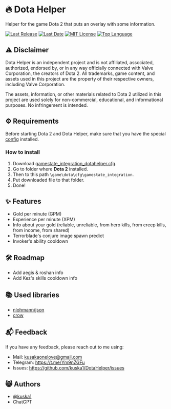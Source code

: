 # 🔥 Dota Helper

Helper for the game Dota 2 that puts an overlay with some information.

[![Last Release](https://img.shields.io/github/v/release/kuska1/DotaHelper)](https://github.com/kuska1/DotaHelper/releases)
[![Last Date](https://img.shields.io/github/release-date/kuska1/DotaHelper)](https://github.com/kuska1/DotaHelper/releases)
[![MIT License](https://img.shields.io/github/license/kuska1/DotaHelper)](https://github.com/kuska1/DotaHelper?tab=MIT-1-ov-file)
[![Top Language](https://img.shields.io/github/languages/top/kuska1/DotaHelper)](https://github.com/kuska1/DotaHelper)

## ⚠️ Disclaimer

Dota Helper is an independent project and is not affiliated, associated, authorized, endorsed by, or in any way officially connected with Valve Corporation, the creators of Dota 2. All trademarks, game content, and assets used in this project are the property of their respective owners, including Valve Corporation.

The assets, information, or other materials related to Dota 2 utilized in this project are used solely for non-commercial, educational, and informational purposes. No infringement is intended.

## ⚙️ Requirements

Before starting Dota 2 and Dota Helper, make sure that you have the special [config](https://github.com/kuska1/DotaHelper/blob/master/gamestate_integration_dotahelper.cfg) installed.

### How to install

1. Download [gamestate_integration_dotahelper.cfg](https://github.com/kuska1/DotaHelper/blob/master/gamestate_integration_dotahelper.cfg).
2. Go to folder where **Dota 2** installed.
3. Then to this path `\game\dota\cfg\gamestate_integration`.
4. Put downloaded file to that folder.
5. Done!

## ✨ Features

- Gold per minute (GPM) 
- Experience per minute (XPM)
- Info about your gold (reliable, unreliable, from hero kills, from creep kills, from income, from shared)
- Terrorblade's conjure image spawn predict
- Invoker's ability cooldown

## 🛠 Roadmap

- Add aegis & roshan info
- Add Kez's skills cooldown info

## 📚 Used libraries

- [nlohmann/json](https://github.com/nlohmann/json)
- [crow](https://github.com/CrowCpp/Crow)

## 📬 Feedback

If you have any feedback, please reach out to me using:
- Mail: kusakaonelove@gmail.com
- Telegram: https://t.me/Ym9nZGFu
- Issues: https://github.com/kuska1/DotaHelper/issues

## 😸 Authors

- [@kuska1](https://www.github.com/kuska1)
- ChatGPT
